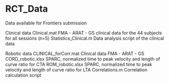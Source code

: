# RCT_Data
Data available for Frontiers submission

Clinical data
  Clinical.mat           FMA - ARAT - GS clinical data for the 44 subjects for all sessions (n=5)
  Statistics_Clinical.m  Data analysis script of the clinical data
  
  
Robotic data
  CLINICAL_forCorr.mat  Clinical data FMA - ARAT - GS
  CORD_robotic.xlsx     SPARC, normalized time to peak velocity and length of curve ratio for CTA 
  ROM_robotic.xlsx      SPARC, normalized time to peak velocity and length of curve ratio for LTA 
  Correlations.m        Correlation calculation script
  
